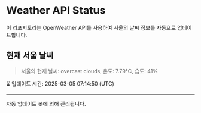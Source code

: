 
# Weather API Status

이 리포지토리는 OpenWeather API를 사용하여 서울의 날씨 정보를 자동으로 업데이트합니다.

## 현재 서울 날씨
> 서울의 현재 날씨: overcast clouds, 온도: 7.79°C, 습도: 41%

⏳ 업데이트 시간: 2025-03-05 07:14:50 (UTC)

---
자동 업데이트 봇에 의해 관리됩니다.
